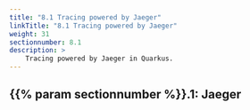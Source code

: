 ```yaml
---
title: "8.1 Tracing powered by Jaeger"
linkTitle: "8.1 Tracing powered by Jaeger"
weight: 31
sectionnumber: 8.1
description: >
    Tracing powered by Jaeger in Quarkus.
---
```


## {{% param sectionnumber %}}.1: Jaeger

